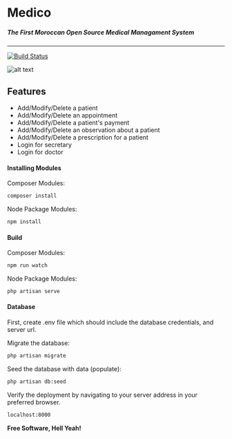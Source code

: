 # Medico
##### _The First Moroccan Open Source Medical Managament System_
__________
[![Build Status](https://travis-ci.org/joemccann/dillinger.svg?branch=master)](https://travis-ci.org/joemccann/dillinger)

![alt text](https://github.com/omarlahkim/assets/blob/main/erd-medico.png)

## Features

- Add/Modify/Delete a patient
- Add/Modify/Delete an appointment
- Add/Modify/Delete a patient's payment
- Add/Modify/Delete an observation about a patient
- Add/Modify/Delete a prescription for a patient
- Login for secretary
- Login for doctor


#### Installing Modules

Composer Modules:

```sh
composer install
```

Node Package Modules:

```sh
npm install
```
#### Build

Composer Modules:

```sh
npm run watch
```

Node Package Modules:

```sh
php artisan serve
```

#### Database

First, create .env file which should include the database credentials, and server url.

Migrate the database:

```sh
php artisan migrate
```

Seed the database with data (populate):

```sh
php artisan db:seed
```

Verify the deployment by navigating to your server address in
your preferred browser.

```sh
localhost:8000
```


**Free Software, Hell Yeah!**
